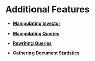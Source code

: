 # Additional Features<a name="EN-US_TOPIC_0289900026"></a>

-   **[Manipulating tsvector](manipulating-tsvector.md)**  

-   **[Manipulating Queries](manipulating-queries.md)**  

-   **[Rewriting Queries](rewriting-queries.md)**  

-   **[Gathering Document Statistics](gathering-document-statistics.md)**  


